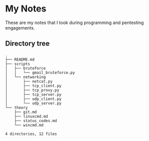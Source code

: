 # My Notes

These are my notes that I took during programming and pentesting engagements.

## Directory tree

```
.
├── README.md
├── scripts
│   ├── bruteforce
│   │   └── gmail_bruteforce.py
│   └── networking
│       ├── netcat.py
│       ├── tcp_client.py
│       ├── tcp_proxy.py
│       ├── tcp_server.py
│       ├── udp_client.py
│       └── udp_server.py
└── theory
    ├── git.md
    ├── linuxcmd.md
    ├── status_codes.md
    └── wincmd.md

4 directories, 12 files
```
